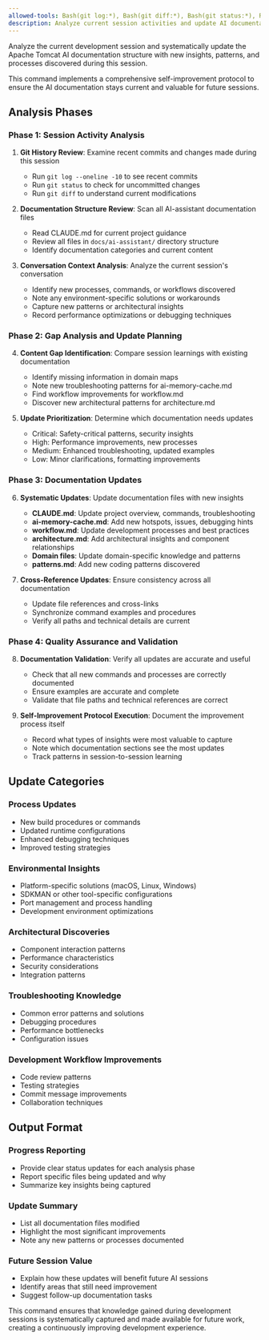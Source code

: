 ```yaml
---
allowed-tools: Bash(git log:*), Bash(git diff:*), Bash(git status:*), Read, Glob, Grep, Edit, MultiEdit, Write, Task
description: Analyze current session activities and update AI documentation structure with new insights
---
```


Analyze the current development session and systematically update the Apache Tomcat AI documentation structure with new insights, patterns, and processes discovered during this session.

This command implements a comprehensive self-improvement protocol to ensure the AI documentation stays current and valuable for future sessions.

## Analysis Phases

### Phase 1: Session Activity Analysis
1. **Git History Review**: Examine recent commits and changes made during this session
   - Run `git log --oneline -10` to see recent commits
   - Run `git status` to check for uncommitted changes
   - Run `git diff` to understand current modifications

2. **Documentation Structure Review**: Scan all AI-assistant documentation files
   - Read CLAUDE.md for current project guidance
   - Review all files in `docs/ai-assistant/` directory structure
   - Identify documentation categories and current content

3. **Conversation Context Analysis**: Analyze the current session's conversation
   - Identify new processes, commands, or workflows discovered
   - Note any environment-specific solutions or workarounds
   - Capture new patterns or architectural insights
   - Record performance optimizations or debugging techniques

### Phase 2: Gap Analysis and Update Planning
4. **Content Gap Identification**: Compare session learnings with existing documentation
   - Identify missing information in domain maps
   - Note new troubleshooting patterns for ai-memory-cache.md
   - Find workflow improvements for workflow.md
   - Discover new architectural patterns for architecture.md

5. **Update Prioritization**: Determine which documentation needs updates
   - Critical: Safety-critical patterns, security insights
   - High: Performance improvements, new processes
   - Medium: Enhanced troubleshooting, updated examples
   - Low: Minor clarifications, formatting improvements

### Phase 3: Documentation Updates
6. **Systematic Updates**: Update documentation files with new insights
   - **CLAUDE.md**: Update project overview, commands, troubleshooting
   - **ai-memory-cache.md**: Add new hotspots, issues, debugging hints
   - **workflow.md**: Update development processes and best practices
   - **architecture.md**: Add architectural insights and component relationships
   - **Domain files**: Update domain-specific knowledge and patterns
   - **patterns.md**: Add new coding patterns discovered

7. **Cross-Reference Updates**: Ensure consistency across all documentation
   - Update file references and cross-links
   - Synchronize command examples and procedures
   - Verify all paths and technical details are current

### Phase 4: Quality Assurance and Validation
8. **Documentation Validation**: Verify all updates are accurate and useful
   - Check that all new commands and processes are correctly documented
   - Ensure examples are accurate and complete
   - Validate that file paths and technical references are correct

9. **Self-Improvement Protocol Execution**: Document the improvement process itself
   - Record what types of insights were most valuable to capture
   - Note which documentation sections see the most updates
   - Track patterns in session-to-session learning

## Update Categories

### Process Updates
- New build procedures or commands
- Updated runtime configurations
- Enhanced debugging techniques
- Improved testing strategies

### Environmental Insights
- Platform-specific solutions (macOS, Linux, Windows)
- SDKMAN or other tool-specific configurations
- Port management and process handling
- Development environment optimizations

### Architectural Discoveries
- Component interaction patterns
- Performance characteristics
- Security considerations
- Integration patterns

### Troubleshooting Knowledge
- Common error patterns and solutions
- Debugging procedures
- Performance bottlenecks
- Configuration issues

### Development Workflow Improvements
- Code review patterns
- Testing strategies
- Commit message improvements
- Collaboration techniques

## Output Format

### Progress Reporting
- Provide clear status updates for each analysis phase
- Report specific files being updated and why
- Summarize key insights being captured

### Update Summary
- List all documentation files modified
- Highlight the most significant improvements
- Note any new patterns or processes documented

### Future Session Value
- Explain how these updates will benefit future AI sessions
- Identify areas that still need improvement
- Suggest follow-up documentation tasks

This command ensures that knowledge gained during development sessions is systematically captured and made available for future work, creating a continuously improving development experience.